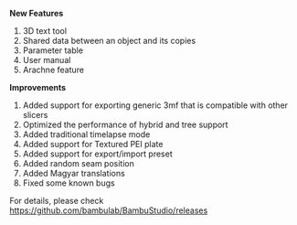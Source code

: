 **New Features**
1. 3D text tool
2. Shared data between an object and its copies
3. Parameter table
4. User manual
5. Arachne feature

**Improvements**
1. Added support for exporting generic 3mf that is compatible with other slicers
2. Optimized the performance of hybrid and tree support
3. Added traditional timelapse mode
4. Added support for Textured PEI plate
5. Added support for export/import preset
6. Added random seam position
7. Added Magyar translations
8. Fixed some known bugs

For details, please check https://github.com/bambulab/BambuStudio/releases
